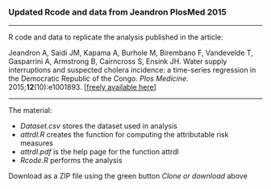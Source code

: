 
### Updated Rcode and data from Jeandron PlosMed 2015

--------------------------------------------------------------------------------

R code and data to replicate the analysis published in the article:

Jeandron A, Saidi JM, Kapama A, Burhole M, Birembano F, Vandevelde T, Gasparrini A, Armstrong B, Cairncross S, Ensink JH. Water supply interruptions and suspected cholera incidence: a time-series regression in the Democratic Republic of the Congo. *Plos Medicine*. 2015;**12**(10):e1001893. [[freely available here](http://www.ag-myresearch.com/2015_jeandron_plosmed.html)]


--------------------------------------------------------------------------------

The material:

  * *Dataset.csv* stores the dataset used in analysis
  * *attrdl.R* creates the function for computing the attributable risk measures
  * *attrdl.pdf* is the help page for the function attrdl
  * *Rcode.R* performs the analysis

Download as a ZIP file using the green button *Clone or download* above